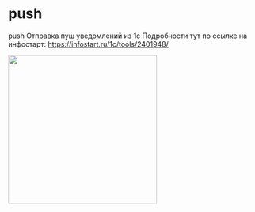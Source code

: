 
# push
push
Отправка пуш уведомлений из 1с
Подробности тут по ссылке на инфостарт: https://infostart.ru/1c/tools/2401948/

<div id="badges" align="left">
  <a href="https://infostart.ru/1c/tools/2401948/">
    <img src="https://infostart.ru/bitrix/templates/sandbox_empty/assets/tpl/abo/img/logo.svg" width="300"/>
  </a>
</div>

